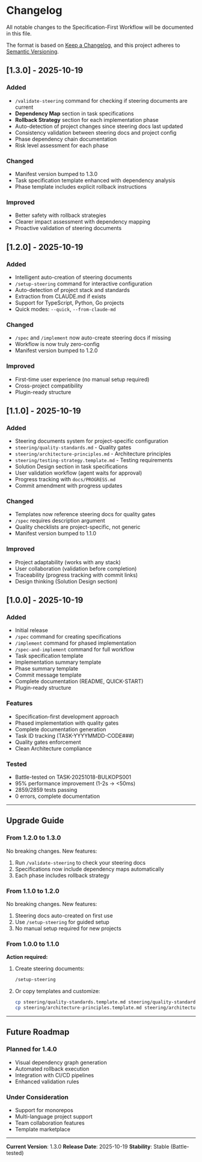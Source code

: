 # Changelog

All notable changes to the Specification-First Workflow will be documented in this file.

The format is based on [Keep a Changelog](https://keepachangelog.com/en/1.0.0/),
and this project adheres to [Semantic Versioning](https://semver.org/spec/v2.0.0.html).

## [1.3.0] - 2025-10-19

### Added
- `/validate-steering` command for checking if steering documents are current
- **Dependency Map** section in task specifications
- **Rollback Strategy** section for each implementation phase
- Auto-detection of project changes since steering docs last updated
- Consistency validation between steering docs and project config
- Phase dependency chain documentation
- Risk level assessment for each phase

### Changed
- Manifest version bumped to 1.3.0
- Task specification template enhanced with dependency analysis
- Phase template includes explicit rollback instructions

### Improved
- Better safety with rollback strategies
- Clearer impact assessment with dependency mapping
- Proactive validation of steering documents

## [1.2.0] - 2025-10-19

### Added
- Intelligent auto-creation of steering documents
- `/setup-steering` command for interactive configuration
- Auto-detection of project stack and standards
- Extraction from CLAUDE.md if exists
- Support for TypeScript, Python, Go projects
- Quick modes: `--quick`, `--from-claude-md`

### Changed
- `/spec` and `/implement` now auto-create steering docs if missing
- Workflow is now truly zero-config
- Manifest version bumped to 1.2.0

### Improved
- First-time user experience (no manual setup required)
- Cross-project compatibility
- Plugin-ready structure

## [1.1.0] - 2025-10-19

### Added
- Steering documents system for project-specific configuration
- `steering/quality-standards.md` - Quality gates
- `steering/architecture-principles.md` - Architecture principles
- `steering/testing-strategy.template.md` - Testing requirements
- Solution Design section in task specifications
- User validation workflow (agent waits for approval)
- Progress tracking with `docs/PROGRESS.md`
- Commit amendment with progress updates

### Changed
- Templates now reference steering docs for quality gates
- `/spec` requires description argument
- Quality checklists are project-specific, not generic
- Manifest version bumped to 1.1.0

### Improved
- Project adaptability (works with any stack)
- User collaboration (validation before completion)
- Traceability (progress tracking with commit links)
- Design thinking (Solution Design section)

## [1.0.0] - 2025-10-19

### Added
- Initial release
- `/spec` command for creating specifications
- `/implement` command for phased implementation
- `/spec-and-implement` command for full workflow
- Task specification template
- Implementation summary template
- Phase summary template
- Commit message template
- Complete documentation (README, QUICK-START)
- Plugin-ready structure

### Features
- Specification-first development approach
- Phased implementation with quality gates
- Complete documentation generation
- Task ID tracking (TASK-YYYYMMDD-CODE###)
- Quality gates enforcement
- Clean Architecture compliance

### Tested
- Battle-tested on TASK-20251018-BULKOPS001
- 95% performance improvement (1-2s → <50ms)
- 2859/2859 tests passing
- 0 errors, complete documentation

---

## Upgrade Guide

### From 1.2.0 to 1.3.0

No breaking changes. New features:
1. Run `/validate-steering` to check your steering docs
2. Specifications now include dependency maps automatically
3. Each phase includes rollback strategy

### From 1.1.0 to 1.2.0

No breaking changes. New features:
1. Steering docs auto-created on first use
2. Use `/setup-steering` for guided setup
3. No manual setup required for new projects

### From 1.0.0 to 1.1.0

**Action required:**
1. Create steering documents:
   ```bash
   /setup-steering
   ```
2. Or copy templates and customize:
   ```bash
   cp steering/quality-standards.template.md steering/quality-standards.md
   cp steering/architecture-principles.template.md steering/architecture-principles.md
   ```

---

## Future Roadmap

### Planned for 1.4.0
- Visual dependency graph generation
- Automated rollback execution
- Integration with CI/CD pipelines
- Enhanced validation rules

### Under Consideration
- Support for monorepos
- Multi-language project support
- Team collaboration features
- Template marketplace

---

**Current Version**: 1.3.0
**Release Date**: 2025-10-19
**Stability**: Stable (Battle-tested)
